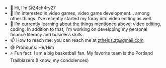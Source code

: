 - 👋 Hi, I’m @Z4ch4ry27
- 👀 I’m interested in video games, video game development... among other things. I've recently started my foray into video editing as well.
- 🌱 I’m currently learning about the things mentioned above; video editing, coding. In addition to that, I'm working on developing my personal finance literacy and business skills.
- 📫 How to reach me: you can reach me at zthelus.zt@gmail.com
- 😄 Pronouns: He/Him
- ⚡ Fun fact: I am a big basketball fan. My favorite team is the Portland Trailblazers (I know, my condolences)

<!---
Z4ch4ry27/Z4ch4ry27 is a ✨ special ✨ repository because its `README.md` (this file) appears on your GitHub profile.
You can click the Preview link to take a look at your changes.
--->
